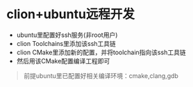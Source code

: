# clion+ubuntu远程开发 
- ubuntu里配置好ssh服务(非root用户)
- clion Toolchains里添加该ssh工具链
- clion CMake里添加新的配置，并将toolchain指向该ssh工具链
- 然后用该CMake配置编译工程即可
> 前提ubuntu里已配置好相关编译环境：cmake,clang,gdb
